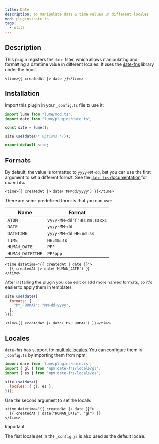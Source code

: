 ```yaml
---
title: Date
description: To manipulate date & time values in different locales
mod: plugins/date.ts
tags:
  - utils
---
```


## Description

This plugin registers the `date` filter, which allows manipulating and
formatting a datetime value in different locales. It uses the
[date-fns](https://date-fns.org/) library under the hood.

```vento
<time>{{ createdAt |> date }}</time>
```

## Installation

Import this plugin in your `_config.ts` file to use it:

```js
import lume from "lume/mod.ts";
import date from "lume/plugins/date.ts";

const site = lume();

site.use(date(/* Options */));

export default site;
```

## Formats

By default, the value is formatted to `yyyy-MM-dd`, but you can use the first
argument to set a different format. See the
[`date-fns` documentation](https://date-fns.org/v2.22.0/docs/format) for more
info.

```vento
<time>{{ createdAt |> date('MM/dd/yyyy') }}</time>
```

There are some predefined formats that you can use:

| Name             | Format                     |
| ---------------- | -------------------------- |
| `ATOM`           | `yyyy-MM-dd'T'HH:mm:ssxxx` |
| `DATE`           | `yyyy-MM-dd`               |
| `DATETIME`       | `yyyy-MM-dd HH:mm:ss`      |
| `TIME`           | `HH:mm:ss`                 |
| `HUMAN_DATE`     | `PPP`                      |
| `HUMAN_DATETIME` | `PPPppp`                   |

```vento
<time datetime="{{ createdAt | date }}">
  {{ createdAt |> date('HUMAN_DATE') }}
</time>
```

After installing the plugin you can edit or add more named formats, so it's
easier to apply them in templates:

<lume-code>

```js {title="_config.ts"}
site.use(date({
  formats: {
    "MY_FORMAT": "MM-dd-yyyy",
  },
}));
```

```vento {title=".vto"}
<time>{{ createdAt |> date('MY_FORMAT') }}</time>
```

</lume-code>

## Locales

`date-fns` has support for
[multiple locales](https://github.com/date-fns/date-fns/tree/main/src/locale).
You can configure them in `_config.ts` by importing them from npm:

```js
import date from "lume/plugins/date.ts";
import { gl } from "npm:date-fns/locale/gl";
import { es } from "npm:date-fns/locale/es";

site.use(date({
  locales: { gl, es },
}));
```

Use the second argument to set the locale:

```vento
<time datetime="{{ createdAt |> date }}">
  {{ createdAt | date("HUMAN_DATE", "gl") }}
</time>
```

> [!important]
>
> The first locale set in the `_config.js` is also used as the default locale.
